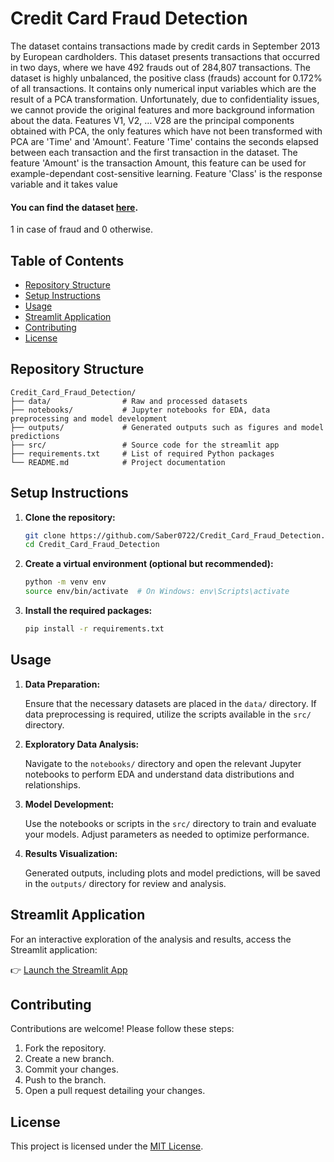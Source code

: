 # Credit Card Fraud Detection

The dataset contains transactions made by credit cards in September 2013 by European cardholders.
This dataset presents transactions that occurred in two days, where we have 492 frauds out of 284,807 transactions. The dataset is highly unbalanced, the positive class (frauds) account for 0.172% of all transactions.
It contains only numerical input variables which are the result of a PCA transformation. Unfortunately, due to confidentiality issues, we cannot provide the original features and more background information about the data. Features V1, V2, … V28 are the principal components obtained with PCA, the only features which have not been transformed with PCA are 'Time' and 'Amount'. Feature 'Time' contains the seconds elapsed between each transaction and the first transaction in the dataset. The feature 'Amount' is the transaction Amount, this feature can be used for example-dependant cost-sensitive learning. Feature 'Class' is the response variable and it takes value

#### You can find the dataset [here](https://www.kaggle.com/datasets/mlg-ulb/creditcardfraud).

1 in case of fraud and 0 otherwise. 
## Table of Contents

* [Repository Structure](#repository-structure)
* [Setup Instructions](#setup-instructions)
* [Usage](#usage)
* [Streamlit Application](#streamlit-application)
* [Contributing](#contributing)
* [License](#license)

## Repository Structure

```
Credit_Card_Fraud_Detection/
├── data/                # Raw and processed datasets
├── notebooks/           # Jupyter notebooks for EDA, data preprocessing and model development
├── outputs/             # Generated outputs such as figures and model predictions
├── src/                 # Source code for the streamlit app
├── requirements.txt     # List of required Python packages
└── README.md            # Project documentation
```

## Setup Instructions

1. **Clone the repository:**

   ```bash
   git clone https://github.com/Saber0722/Credit_Card_Fraud_Detection.git
   cd Credit_Card_Fraud_Detection
   ```

2. **Create a virtual environment (optional but recommended):**

   ```bash
   python -m venv env
   source env/bin/activate  # On Windows: env\Scripts\activate
   ```

3. **Install the required packages:**

   ```bash
   pip install -r requirements.txt
   ```

## Usage

1. **Data Preparation:**

   Ensure that the necessary datasets are placed in the `data/` directory. If data preprocessing is required, utilize the scripts available in the `src/` directory.

2. **Exploratory Data Analysis:**

   Navigate to the `notebooks/` directory and open the relevant Jupyter notebooks to perform EDA and understand data distributions and relationships.

3. **Model Development:**

   Use the notebooks or scripts in the `src/` directory to train and evaluate your models. Adjust parameters as needed to optimize performance.

4. **Results Visualization:**

   Generated outputs, including plots and model predictions, will be saved in the `outputs/` directory for review and analysis.

## Streamlit Application

For an interactive exploration of the analysis and results, access the Streamlit application:

👉 [Launch the Streamlit App](https://huggingface.co/spaces/Saber-0722/Credit-Card-Fraud-Detection)

## Contributing

Contributions are welcome! Please follow these steps:

1. Fork the repository.
2. Create a new branch.
3. Commit your changes.
4. Push to the branch.
5. Open a pull request detailing your changes.

## License

This project is licensed under the [MIT License](LICENSE).
